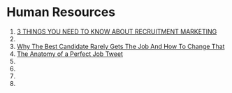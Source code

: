 # Human Resources

1. [3 THINGS YOU NEED TO KNOW ABOUT RECRUITMENT MARKETING](http://blog.seed.jobs/2015/05/recruitment-marketing-review/)
1. []()
1. [Why The Best Candidate Rarely Gets The Job And How To Change That](https://www.linkedin.com/pulse/why-best-candidate-rarely-gets-job-how-change-mark-stevens)
1. [The Anatomy of a Perfect Job Tweet](http://www.sourcecon.com/news/2015/05/13/the-anatomy-of-a-perfect-job-tweet-by-sioffy/)
1. []()
1. []()
1. []()
1. []()